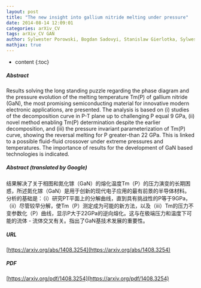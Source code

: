```yaml
---
layout: post
title: "The new insight into gallium nitride melting under pressure"
date: 2014-08-14 12:09:01
categories: arXiv_CV
tags: arXiv_CV GAN
author: Sylwester Porowski, Bogdan Sadovyi, Stanislaw Gierlotka, Sylwester J. Rzoska, Izabella Grzegory, Igor Petrusha, Vladimir Turkevich, Denys Stratiichuk
mathjax: true
---
```


* content
{:toc}

##### Abstract
Results solving the long standing puzzle regarding the phase diagram and the pressure evolution of the melting temperature Tm(P) of gallium nitride (GaN), the most promising semiconducting material for innovative modern electronic applications, are presented. The analysis is based on (i) studies of the decomposition curve in P-T plane up to challenging P equal 9 GPa, (ii) novel method enabling Tm(P) determination despite the earlier decomposition, and (iii) the pressure invariant parameterization of Tm(P) curve, showing the reversal melting for P greater-than 22 GPa. This is linked to a possible fluid-fluid crossover under extreme pressures and temperatures. The importance of results for the development of GaN based technologies is indicated.

##### Abstract (translated by Google)
结果解决了关于相图和氮化镓（GaN）的熔化温度Tm（P）的压力演变的长期困惑，所述氮化镓（GaN）是用于创新的现代电子应用的最有前景的半导体材料。分析的基础是：（i）研究PT平面上的分解曲线，直到具有挑战性的P等于9GPa，（ii）尽管较早分解，使Tm（P）测定成为可能的新方法，以及（iii）Tm的压力不变参数化（P）曲线，显示P大于22GPa的逆向熔化。这与在极端压力和温度下可能的流体 - 流体交叉有关。指出了GaN基技术发展的重要性。

##### URL
[https://arxiv.org/abs/1408.3254](https://arxiv.org/abs/1408.3254)

##### PDF
[https://arxiv.org/pdf/1408.3254](https://arxiv.org/pdf/1408.3254)

